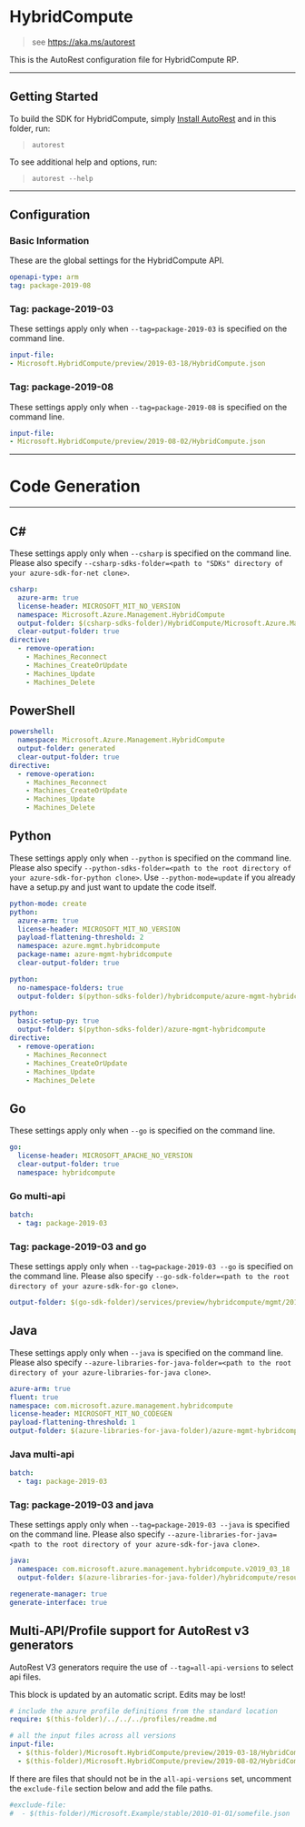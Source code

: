 # HybridCompute
    
> see https://aka.ms/autorest

This is the AutoRest configuration file for HybridCompute RP.



---
## Getting Started 
To build the SDK for HybridCompute, simply [Install AutoRest](https://aka.ms/autorest/install) and in this folder, run:

> `autorest`

To see additional help and options, run:

> `autorest --help`
---

## Configuration

### Basic Information 
These are the global settings for the HybridCompute API.

``` yaml
openapi-type: arm
tag: package-2019-08
```

### Tag: package-2019-03

These settings apply only when `--tag=package-2019-03` is specified on the command line.

``` yaml $(tag) == 'package-2019-03'
input-file:
- Microsoft.HybridCompute/preview/2019-03-18/HybridCompute.json
```

### Tag: package-2019-08

These settings apply only when `--tag=package-2019-08` is specified on the command line.

``` yaml $(tag) == 'package-2019-08'
input-file:
- Microsoft.HybridCompute/preview/2019-08-02/HybridCompute.json
```

---
# Code Generation


---
## C# 

These settings apply only when `--csharp` is specified on the command line.
Please also specify `--csharp-sdks-folder=<path to "SDKs" directory of your azure-sdk-for-net clone>`.

``` yaml $(csharp)
csharp:
  azure-arm: true
  license-header: MICROSOFT_MIT_NO_VERSION
  namespace: Microsoft.Azure.Management.HybridCompute
  output-folder: $(csharp-sdks-folder)/HybridCompute/Microsoft.Azure.Management.HybridCompute/src/Generated
  clear-output-folder: true
directive:
  - remove-operation: 
    - Machines_Reconnect
    - Machines_CreateOrUpdate
    - Machines_Update
    - Machines_Delete
```

## PowerShell

``` yaml $(powershell)
powershell:
  namespace: Microsoft.Azure.Management.HybridCompute
  output-folder: generated
  clear-output-folder: true
directive:
  - remove-operation: 
    - Machines_Reconnect
    - Machines_CreateOrUpdate
    - Machines_Update
    - Machines_Delete
```


## Python

These settings apply only when `--python` is specified on the command line.
Please also specify `--python-sdks-folder=<path to the root directory of your azure-sdk-for-python clone>`.
Use `--python-mode=update` if you already have a setup.py and just want to update the code itself.

``` yaml $(python)
python-mode: create
python:
  azure-arm: true
  license-header: MICROSOFT_MIT_NO_VERSION
  payload-flattening-threshold: 2
  namespace: azure.mgmt.hybridcompute
  package-name: azure-mgmt-hybridcompute
  clear-output-folder: true
```
``` yaml $(python) && $(python-mode) == 'update'
python:
  no-namespace-folders: true
  output-folder: $(python-sdks-folder)/hybridcompute/azure-mgmt-hybridcompute/azure/mgmt/hybridcompute
```
``` yaml $(python) && $(python-mode) == 'create'
python:
  basic-setup-py: true
  output-folder: $(python-sdks-folder)/azure-mgmt-hybridcompute
directive:
  - remove-operation: 
    - Machines_Reconnect
    - Machines_CreateOrUpdate
    - Machines_Update
    - Machines_Delete
```

## Go

These settings apply only when `--go` is specified on the command line.

``` yaml $(go)
go:
  license-header: MICROSOFT_APACHE_NO_VERSION
  clear-output-folder: true
  namespace: hybridcompute
```


### Go multi-api

``` yaml $(go) && $(multiapi)
batch:
  - tag: package-2019-03
```

### Tag: package-2019-03 and go

These settings apply only when `--tag=package-2019-03 --go` is specified on the command line.
Please also specify `--go-sdk-folder=<path to the root directory of your azure-sdk-for-go clone>`.

``` yaml $(tag)=='package-2019-03' && $(go)
output-folder: $(go-sdk-folder)/services/preview/hybridcompute/mgmt/2019-03-18-preview/hybridcompute
```

## Java

These settings apply only when `--java` is specified on the command line.
Please also specify `--azure-libraries-for-java-folder=<path to the root directory of your azure-libraries-for-java clone>`.

``` yaml $(java)
azure-arm: true
fluent: true
namespace: com.microsoft.azure.management.hybridcompute
license-header: MICROSOFT_MIT_NO_CODEGEN
payload-flattening-threshold: 1
output-folder: $(azure-libraries-for-java-folder)/azure-mgmt-hybridcompute
```

### Java multi-api

``` yaml $(java) && $(multiapi)
batch:
  - tag: package-2019-03
```

### Tag: package-2019-03 and java

These settings apply only when `--tag=package-2019-03 --java` is specified on the command line.
Please also specify `--azure-libraries-for-java=<path to the root directory of your azure-sdk-for-java clone>`.

``` yaml $(tag) == 'package-2019-03' && $(java) && $(multiapi)
java:
  namespace: com.microsoft.azure.management.hybridcompute.v2019_03_18
  output-folder: $(azure-libraries-for-java-folder)/hybridcompute/resource-manager/v2019_03_18

regenerate-manager: true
generate-interface: true
```

## Multi-API/Profile support for AutoRest v3 generators 

AutoRest V3 generators require the use of `--tag=all-api-versions` to select api files.

This block is updated by an automatic script. Edits may be lost!

``` yaml $(tag) == 'all-api-versions' /* autogenerated */
# include the azure profile definitions from the standard location
require: $(this-folder)/../../../profiles/readme.md

# all the input files across all versions
input-file:
  - $(this-folder)/Microsoft.HybridCompute/preview/2019-03-18/HybridCompute.json
  - $(this-folder)/Microsoft.HybridCompute/preview/2019-08-02/HybridCompute.json

```

If there are files that should not be in the `all-api-versions` set, 
uncomment the  `exclude-file` section below and add the file paths.

``` yaml $(tag) == 'all-api-versions'
#exclude-file: 
#  - $(this-folder)/Microsoft.Example/stable/2010-01-01/somefile.json
```

